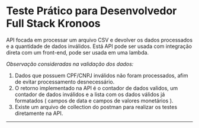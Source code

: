 # Teste Prático para Desenvolvedor Full Stack Kronoos

API focada em processar um arquivo CSV e devolver os dados processados e a quantidade de dados inválidos. Está API pode ser usada com integração direta com um front-end, pode ser usada em uma lambda.

*Observação consideradas na validação dos dados:*
1. Dados que possuem CPF/CNPJ inválidos não foram processados, afim de evitar processamento desnecessário.
2. O retorno implementado na API é o contador de dados validos, um contador de dados inválidos e a lista com os dados válidos já formatados ( campos de data e campos de valores monetários ).
3. Existe um arquivo de collection do postman para realizar os testes diretamente na API.

--- 
